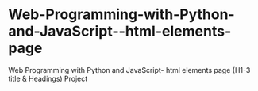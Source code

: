 # Web-Programming-with-Python-and-JavaScript--html-elements-page
Web Programming with Python and JavaScript- html elements page (H1-3 title &amp; Headings) Project
